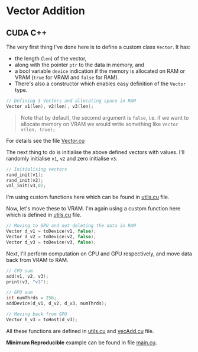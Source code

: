 # Vector Addition

## CUDA C++

The very first thing I've done here is to define a custom class `Vector`. It has: 
- the length (`len`) of the vector, 
- along with the pointer `ptr` to the data in memory, and 
- a bool variable `device` indication if the memory is allocated on RAM or VRAM (`true` for VRAM and `false` for RAM).
- There's also a constructor which enables easy definition of the `Vector` type.

```cpp
// Defining 3 Vectors and allocating space in RAM
Vector v1(len), v2(len), v3(len); 
```
> Note that by default, the secomd argument is `false`, i.e. if we want to allocate memory on VRAM we would write something like `Vector v(len, true);`

For details see the file [Vector.cu](https://github.com/tgautam03/High-Performance-Computing/blob/main/Vector_Addition/Vector.cu)

The next thing to do is initialise the above defined vectors with values. I'll randomly initialise `v1`, `v2` and zero initialise `v3`.

```cpp
// Initialising vectors
rand_init(v1);
rand_init(v2);
val_init(v3,0);
```

I'm using custom functions here which can be found in [utils.cu](https://github.com/tgautam03/High-Performance-Computing/blob/main/Vector_Addition/utils.cu) file.

Now, let's move these to VRAM. I'm again using a custom function here which is defined in [utils.cu](https://github.com/tgautam03/High-Performance-Computing/blob/main/Vector_Addition/utils.cu) file.

```cpp
// Moving to GPU and not deleting the data in RAM
Vector d_v1 = toDevice(v1, false);
Vector d_v2 = toDevice(v2, false);
Vector d_v3 = toDevice(v3, false);
```

Next, I'll perform computation on CPU and GPU respectively, and move data back from VRAM to RAM. 

```cpp
// CPU sum
add(v1, v2, v3);
print(v3, "v3");

// GPU sum
int numThrds = 256;
addDevice(d_v1, d_v2, d_v3, numThrds);

// Moving back from GPU
Vector h_v3 = toHost(d_v3);
```

All these functions are defined in [utils.cu](https://github.com/tgautam03/High-Performance-Computing/blob/main/Vector_Addition/utils.cu) and [vecAdd.cu](https://github.com/tgautam03/High-Performance-Computing/blob/main/Vector_Addition/vecAdd.cu) file.

**Minimum Reproducible** example can be found in file [main.cu](https://github.com/tgautam03/High-Performance-Computing/blob/main/Vector_Addition/main.cu).

